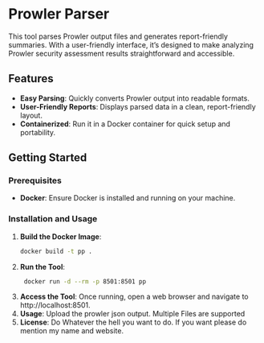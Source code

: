 # Prowler Parser

This tool parses Prowler output files and generates report-friendly summaries. With a user-friendly interface, it’s designed to make analyzing Prowler security assessment results straightforward and accessible.

## Features
- **Easy Parsing**: Quickly converts Prowler output into readable formats.
- **User-Friendly Reports**: Displays parsed data in a clean, report-friendly layout.
- **Containerized**: Run it in a Docker container for quick setup and portability.

## Getting Started

### Prerequisites
- **Docker**: Ensure Docker is installed and running on your machine.

### Installation and Usage

1. **Build the Docker Image**:
   ```bash
   docker build -t pp .
   ```
2. **Run the Tool**:
   ```bash
    docker run -d --rm -p 8501:8501 pp
   ```
3. **Access the Tool**:
   Once running, open a web browser and navigate to http://localhost:8501.
4. **Usage**:
   Upload the prowler json output. Multiple Files are supported
5. **License**:
   Do Whatever the hell you want to do. If you want please do mention my name and website.
